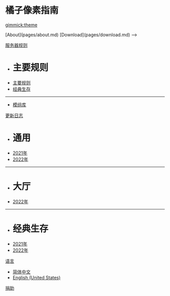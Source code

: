 <!--
  -- Name of your wiki
  -- Do NOT remove the leading `#` character.
  -->

# 橘子像素指南


<!--
  -- Default theme
  -- (Read: http://dynalon.github.io/mdwiki/#!customizing.md#Theme_chooser)
  -->

[gimmick:theme](spacelab)


<!--
  -- Navigation
  -- (Read: http://dynalon.github.io/mdwiki/#!quickstart.md#Adding_a_navigation)
  -->
<!-->
[About](pages/about.md)
[Download](pages/download.md)
-->

[服务器规则]()

  * # 主要规则
  * [主要规则](pages/rules/index.md)
  * [经典生存]()
  - - - -
  * [模组库]()

[更新日志]()

  * # 通用
  * [2021年]()
  * [2022年](pages/update-log/universal/index.md)
  - - - -
  * # 大厅
  * [2022年](pages/update-loh/lobby/2022/index.md)
  - - - -
  * # 经典生存
  * [2021年](pages/update-log/ybsur/2021/index.md)
  * [2022年](pages/update-log/ybsur/2022/index.md)


[语言]()

  * [简体中文](/zh-CN/)
  * [English (United States)](/en-US/)

[捐助](pages/donate.md)

<!-- A more complex navigation example: ----------------------------------------

[Menu Item 1]()

  * # SubMenu Heading 1
  * [SubMenu Item 1](pages/subitem1.md)
  * [SubMenu Item 2](pages/subitem2.md)
  - - - -
  * # SubMenu Heading 2
  * [SubMenu Item 3](pages/subitem3.md)
  - - - -
  * # SubMenu Heading 3
  * [SubMenu Item 3](pages/subitem3.md)

[Menu Item 2](pages/item2.md)

[Menu Item 3](pages/item3.md)

---------------------------------------------------------------------------- -->

<!--
  -- Change the Language
  -- Could be useful when there's more than one language wiki.
  -->

<!--
[Change the Language]()

  * [English (United States)](/en_US/)
  * [English (United Kingdom)](/en_GB/)
  * [Italian](/it/)
-->

<!--
  -- Let the user choose a theme
  -- (Read: http://dynalon.github.io/mdwiki/#!quickstart.md#Adding_a_navigation)
  -->

<!--
[gimmick:themechooser](Choose theme)
-->

